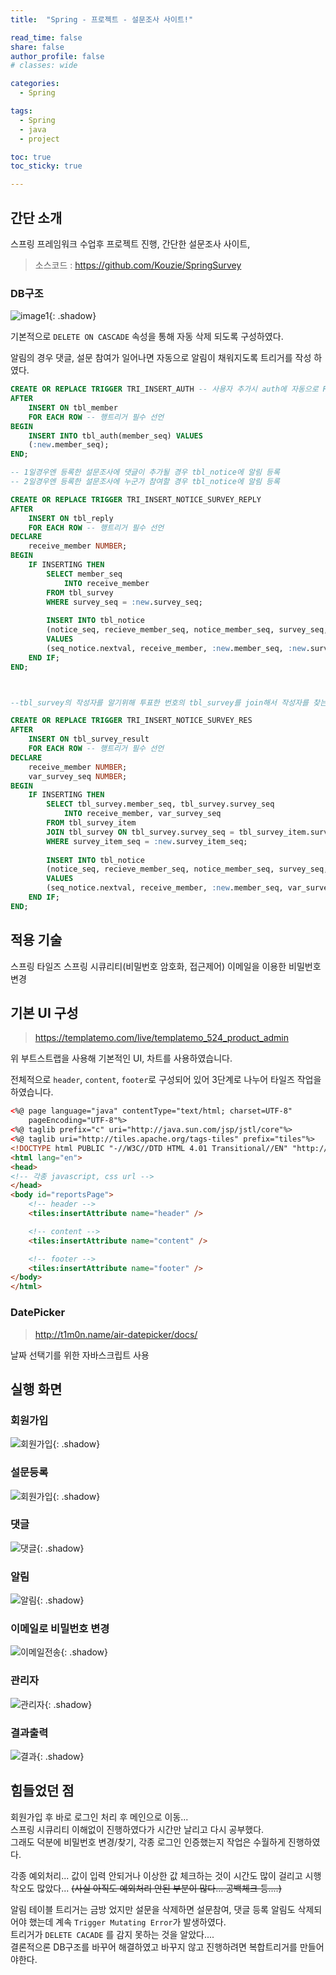 ```yaml
---
title:  "Spring - 프로젝트 - 설문조사 사이트!"

read_time: false
share: false
author_profile: false
# classes: wide

categories:
  - Spring

tags:
  - Spring
  - java
  - project

toc: true
toc_sticky: true

---
```


## 간단 소개

스프링 프레임워크 수업후 프로젝트 진행, 간단한 설문조사 사이트,

> 소스코드 : https://github.com/Kouzie/SpringSurvey

### DB구조

![image1](/assets/project/survey/image1.png){: .shadow}  

기본적으로 `DELETE ON CASCADE` 속성을 통해 자동 삭제 되도록 구성하였다.  

알림의 경우 댓글, 설문 참여가 일어나면 자동으로 알림이 채워지도록 트리거를 작성 하였다.  

```sql
CREATE OR REPLACE TRIGGER TRI_INSERT_AUTH -- 사용자 추가시 auth에 자동으로 ROLE_USER로 추가되도록 설정
AFTER
    INSERT ON tbl_member
    FOR EACH ROW -- 행트리거 필수 선언
BEGIN
    INSERT INTO tbl_auth(member_seq) VALUES
    (:new.member_seq);
END;

-- 1일경우엔 등록한 설문조사에 댓글이 추가될 경우 tbl_notice에 알림 등록
-- 2일경우엔 등록한 설문조사에 누군가 참여할 경우 tbl_notice에 알림 등록

CREATE OR REPLACE TRIGGER TRI_INSERT_NOTICE_SURVEY_REPLY
AFTER
    INSERT ON tbl_reply
    FOR EACH ROW -- 행트리거 필수 선언
DECLARE    
    receive_member NUMBER;
BEGIN
    IF INSERTING THEN
        SELECT member_seq 
            INTO receive_member
        FROM tbl_survey 
        WHERE survey_seq = :new.survey_seq;
        
        INSERT INTO tbl_notice
        (notice_seq, recieve_member_seq, notice_member_seq, survey_seq, reply_seq, survey_result_seq, notice_message, notice_type, notice_regdate, notice_readdate)
        VALUES
        (seq_notice.nextval, receive_member, :new.member_seq, :new.survey_seq, :new.reply_seq, null, '%s'||'님이'|| '%s'||'설문에 댓글을 남기셨습니다.', 1, sysdate, null);
    END IF;
END;



--tbl_survey의 작성자를 알기위해 투표한 번호의 tbl_survey를 join해서 작성자를 찾는다. (res는 트리거 이름이 30글자 넘어가면 안되서 짜름)

CREATE OR REPLACE TRIGGER TRI_INSERT_NOTICE_SURVEY_RES
AFTER
    INSERT ON tbl_survey_result
    FOR EACH ROW -- 행트리거 필수 선언
DECLARE    
    receive_member NUMBER;
    var_survey_seq NUMBER;
BEGIN
    IF INSERTING THEN
        SELECT tbl_survey.member_seq, tbl_survey.survey_seq  
            INTO receive_member, var_survey_seq
        FROM tbl_survey_item
        JOIN tbl_survey ON tbl_survey.survey_seq = tbl_survey_item.survey_seq
        WHERE survey_item_seq = :new.survey_item_seq;
        
        INSERT INTO tbl_notice
        (notice_seq, recieve_member_seq, notice_member_seq, survey_seq, reply_seq, survey_result_seq, notice_message, notice_type, notice_regdate, notice_readdate)
        VALUES
        (seq_notice.nextval, receive_member, :new.member_seq, var_survey_seq, null, :new.survey_result_seq, '%s'||'님이 '||'%s'||'설문에 참여하였습니다.', 2, sysdate, null);
    END IF;
END;
```

## 적용 기술

스프링 타일즈
스프링 시큐리티(비밀번호 암호화, 접근제어)
이메일을 이용한 비밀번호 변경


## 기본 UI 구성

> https://templatemo.com/live/templatemo_524_product_admin

위 부트스트랩을 사용해 기본적인 UI, 차트를 사용하였습니다.

전체적으로 `header`, `content`, `footer`로 구성되어 있어 3단계로 나누어 타일즈 작업을 하였습니다.  

```html
<%@ page language="java" contentType="text/html; charset=UTF-8"
	pageEncoding="UTF-8"%>
<%@ taglib prefix="c" uri="http://java.sun.com/jsp/jstl/core"%>
<%@ taglib uri="http://tiles.apache.org/tags-tiles" prefix="tiles"%>
<!DOCTYPE html PUBLIC "-//W3C//DTD HTML 4.01 Transitional//EN" "http://www.w3.org/TR/html4/loose.dtd">
<html lang="en">
<head>
<!-- 각종 javascript, css url -->
</head>
<body id="reportsPage">
	<!-- header -->
	<tiles:insertAttribute name="header" />

	<!-- content -->
	<tiles:insertAttribute name="content" />

	<!-- footer -->
	<tiles:insertAttribute name="footer" />
</body>
</html>
```

### DatePicker

> http://t1m0n.name/air-datepicker/docs/

날짜 선택기를 위한 자바스크립트 사용

## 실행 화면

### 회원가입

![회원가입](/assets/project/survey/회원가입.gif){: .shadow} 

### 설문등록

![회원가입](/assets/project/survey/회원가입.gif){: .shadow} 

### 댓글

![댓글](/assets/project/survey/댓글.gif){: .shadow} 

### 알림

![알림](/assets/project/survey/알림.gif){: .shadow} 

### 이메일로 비밀번호 변경

![이메일전송](/assets/project/survey/이메일전송.gif){: .shadow} 

### 관리자

![관리자](/assets/project/survey/관리자2.gif){: .shadow} 

### 결과출력

![결과](/assets/project/survey/결과.gif){: .shadow} 



## 힘들었던 점

회원가입 후 바로 로그인 처리 후 메인으로 이동...  
스프링 시큐리티 이해없이 진행하였다가 시간만 날리고 다시 공부했다.     
그래도 덕분에 비밀번호 변경/찾기, 각종 로그인 인증했는지 작업은 수월하게 진행하였다.  

각종 예외처리... 값이 입력 안되거나 이상한 값 체크하는 것이 시간도 많이 걸리고 시행착오도 많았다...
~~(사실 아직도 예외처리 안된 부분이 많다... 공백체크 등....)~~

알림 테이블 트리거는 금방 었지만 설문을 삭제하면 설문참여, 댓글 등록 알림도 삭제되어야 했는데 계속 `Trigger Mutating Error`가 발생하였다.  
트리거가 `DELETE CACADE` 를 감지 못하는 것을 알았다....  
결론적으론 DB구조를 바꾸어 해결하였고 바꾸지 않고 진행하려면 복합트리거를 만들어야한다.   
 